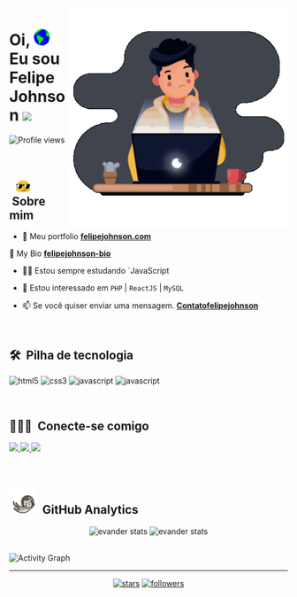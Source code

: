 
<img src="/images/my animation.gif" min-width="400px" max-width="450px" width="400px" align="right" alt="illustration">
<h1 align="left">Oi, <img src="/images/Earth.gif" width="30"> Eu sou Felipe Johnson
 <img src="https://raw.githubusercontent.com/kaueMarques/kaueMarques/master/hi.gif" width="30"></h1>

<p align="left"> <img src="https://komarev.com/ghpvc/?username=felipejohnson&color=191b1e" alt="Profile views" /> </p>
 
<br> 
  
 ## &nbsp; <img src="images/oculos.gif " width="30" align="center"> &nbsp;Sobre mim
  
- 🚀 Meu portfolio **[ felipejohnson.com](https://felipejohnsonn.web.app/)**

🔗 My Bio **[ felipejohnson-bio](https://felipejohnson-bio.vercel.app/)**

- 👨‍💻  Estou sempre estudando `JavaScript

- 👀 Estou interessado em `PHP` | `ReactJS` | `MySQL`

- 📫 Se você quiser enviar uma mensagem.  **[Contatofelipejohnson](mailto:contatofelipejohnson@gmail.com)**

<br>

## 🛠 &nbsp;Pilha de tecnologia

<p align="left">
 
 <img src="https://img.shields.io/badge/-HTML5-rgb(25, 27, 30)?style=for-the-badge&logo=html5&logoColor=rgb(150, 118, 228)" alt="html5"/> 
 
 <img src="https://img.shields.io/badge/CSS3-rgb(25, 27, 30)?style=for-the-badge&logo=css3&logoColor=rgb(150, 118, 228)" alt="css3"/>
 
 <img src="https://img.shields.io/badge/JavaScript-rgb(25, 27, 30)?style=for-the-badge&logo=javascript&logoColor=rgb(150, 118, 228)" alt="javascript"/> 
 
 <img src="https://img.shields.io/badge/Python-rgb(25, 27, 30)?style=for-the-badge&logo=python&logoColor=rgb(150, 118, 228)" alt="javascript"/> 
 
</p>
  
<br>

## 👨🏻‍💼 &nbsp;Conecte-se comigo

<p align="left">
 
 <a href="https://www.instagram.com/felipee.johnson/" alt="insta">
  <img src="https://img.shields.io/badge/-Instagram-rgb(25, 27, 30)?style=for-the-badge&logo=Instagram&logoColor=rgb(150, 118, 228)&link=https://www.instagram.com/felipee.johnson/"/> 
 </a>
 
 <a href="mailto:contatofelipejohnson@gmail.com" alt="email">
  <img src="https://img.shields.io/badge/-Email-rgb(25, 27, 30)?style=for-the-badge&logo=gmail&logoColor=rgb(150, 118, 228)&link=mailto:contatofelipejohnson@gmail.com"/> 
 </a>
 
 <a href="https://felipejohnsonn.web.app/" alt="Portfolio">
  <img src="https://img.shields.io/badge/my_portfolio-rgb(25, 27, 30)?style=for-the-badge&logo=ko-fi&logoColor=rgb(150, 118, 228)&link=https://felipejohnsonn.web.app/"/>
 </a>

 </p>

<br>

## <img src="images/gato_astronauta.gif" width="50" height="50" align="10">  &nbsp;GitHub Analytics

<div align="center">
<img height='180em' src="https://github-readme-stats.vercel.app/api?username=felipejohnson&show_icons=true=anuraghazra&show_icons=true&theme=aura" alt="evander stats"/>
<img height='180em' src="https://github-readme-stats.vercel.app/api/top-langs/?username=felipejohnson&layout=compact&theme=aura" alt="evander stats"/>
 </div>
  
<br>

![Activity Graph](https://activity-graph.herokuapp.com/graph?username=felipejohnson&hide_border=true&theme=react-dark)

----

<p align="center">
   
  <a href="https://github.com/felipejohnson?tab=repositories&sort=stargazers">
   <img alt="stars" title="Total stars on GitHub" 
   src="https://custom-icon-badges.herokuapp.com/badge/dynamic/json?logo=star&color=000030&labelColor=000&label=Stars&style=for-the-badge&query=%24.stars&url=https://api.github-star-counter.workers.dev/user/felipejohnson"/></a>
  <a href="https://github.com/felipejohnson?tab=followers">
    <img alt="followers" title="Follow me on Github" src="https://custom-icon-badges.herokuapp.com/github/followers/felipejohnson?color=000030&labelColor=000&style=for-the-badge&logo=person-add&label=Follow&logoColor=white"/></a>
</p>
